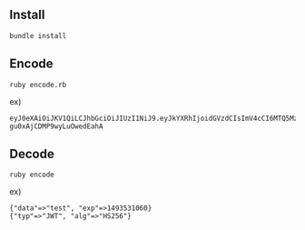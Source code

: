 ## Install

```
bundle install
```


## Encode

```
ruby encode.rb
```

ex)

```
eyJ0eXAiOiJKV1QiLCJhbGciOiJIUzI1NiJ9.eyJkYXRhIjoidGVzdCIsImV4cCI6MTQ5MzUzMTA0NX0.5Zbe9lUNTJs2j0nClYO-gu0xAjCDMP9wyLuOwedEahA
```


## Decode

```
ruby encode
```

ex) 

```
{"data"=>"test", "exp"=>1493531060}
{"typ"=>"JWT", "alg"=>"HS256"}
```
